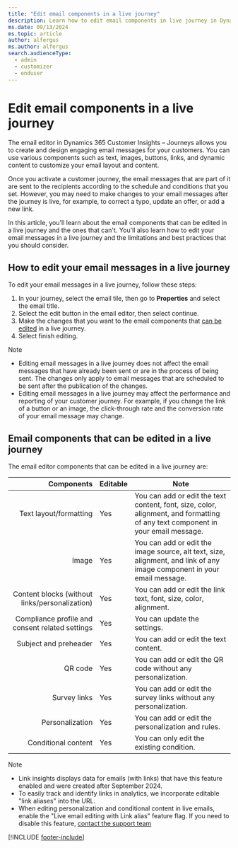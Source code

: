 ```yaml
---
title: "Edit email components in a live journey"
description: Learn how to edit email components in live journey in Dynamics 365 Customer Insights - Journeys
ms.date: 09/13/2024
ms.topic: article
author: alfergus
ms.author: alfergus
search.audienceType: 
  - admin
  - customizer
  - enduser
---
```


# Edit email components in a live journey

The email editor in Dynamics 365 Customer Insights – Journeys allows you to create and design engaging email messages for your customers. You can use various components such as text, images, buttons, links, and dynamic content to customize your email layout and content.

Once you activate a customer journey, the email messages that are part of it are sent to the recipients according to the schedule and conditions that you set. However, you may need to make changes to your email messages after the journey is live, for example, to correct a typo, update an offer, or add a new link.

In this article, you'll learn about the email components that can be edited in a live journey and the ones that can't. You'll also learn how to edit your email messages in a live journey and the limitations and best practices that you should consider.

## How to edit your email messages in a live journey

To edit your email messages in a live journey, follow these steps:

1. In your journey, select the email tile, then go to **Properties** and select the email title.
1. Select the edit button in the email editor, then select continue.
1. Make the changes that you want to the email components that [can be edited](edit-email-in-live-journey.md#email-components-that-can-be-edited-in-a-live-journey) in a live journey.
1. Select finish editing.

> [!NOTE]
> - Editing email messages in a live journey does not affect the email messages that have already been sent or are in the process of being sent. The changes only apply to email messages that are scheduled to be sent after the publication of the changes.
> - Editing email messages in a live journey may affect the performance and reporting of your customer journey. For example, if you change the link of a button or an image, the click-through rate and the conversion rate of your email message may change.

## Email components that can be edited in a live journey

The email editor components that can be edited in a live journey are:

| **Components** | **Editable** | **Note** |
|---:|---|---|
| Text layout/formatting | Yes | You can add or edit the text content, font, size, color, alignment, and formatting of any text component in your email message. |
| Image | Yes | You can add or edit the image source, alt text, size, alignment, and link of any image component in your email message. |
| Content blocks      (without links/personalization) | Yes | You can add or edit the link text, font, size, color, alignment. |
| Compliance profile and consent related settings | Yes | You can update the settings. |
| Subject and preheader | Yes | You can add or edit the text content. |
| QR code | Yes | You can add or edit the QR code without any   personalization. |
| Survey links | Yes | You can add or edit the survey links without any personalization. |
| Personalization | Yes | You can add or edit the personalization and rules. |
| Conditional content | Yes | You can only edit the existing condition. |

> [!NOTE]
> - Link insights displays data for emails (with links) that have this feature enabled and were created after September 2024. 
> - To easily track and identify links in analytics, we incorporate editable "link aliases" into the URL. 
> - When editing personalization and conditional content in live emails, enable the "Live email editing with Link alias" feature flag. If you need to disable this feature, [contact the support team](/power-platform/admin/get-help-support#view-solutions-or-create-a-support-request)

[!INCLUDE [footer-include](./includes/footer-banner.md)]

